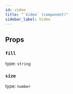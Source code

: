```yaml
---
id: video
title: "`Video` (component)"
sidebar_label: Video
---
```



Props
-----

### `fill`

type: `string`


### `size`

type: `number`

